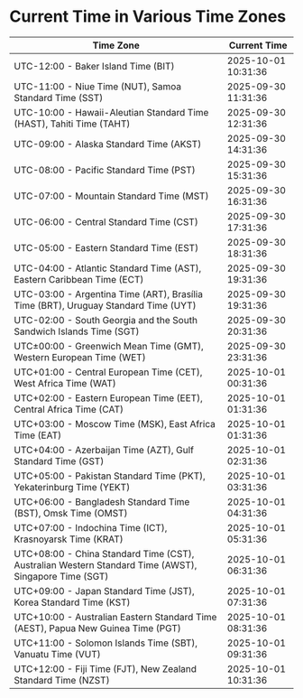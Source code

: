 # Current Time in Various Time Zones

| Time Zone | Current Time |
|-----------|--------------|
| UTC-12:00 - Baker Island Time (BIT) | 2025-10-01 10:31:36 |
| UTC-11:00 - Niue Time (NUT), Samoa Standard Time (SST) | 2025-09-30 11:31:36 |
| UTC-10:00 - Hawaii-Aleutian Standard Time (HAST), Tahiti Time (TAHT) | 2025-09-30 12:31:36 |
| UTC-09:00 - Alaska Standard Time (AKST) | 2025-09-30 14:31:36 |
| UTC-08:00 - Pacific Standard Time (PST) | 2025-09-30 15:31:36 |
| UTC-07:00 - Mountain Standard Time (MST) | 2025-09-30 16:31:36 |
| UTC-06:00 - Central Standard Time (CST) | 2025-09-30 17:31:36 |
| UTC-05:00 - Eastern Standard Time (EST) | 2025-09-30 18:31:36 |
| UTC-04:00 - Atlantic Standard Time (AST), Eastern Caribbean Time (ECT) | 2025-09-30 19:31:36 |
| UTC-03:00 - Argentina Time (ART), Brasília Time (BRT), Uruguay Standard Time (UYT) | 2025-09-30 19:31:36 |
| UTC-02:00 - South Georgia and the South Sandwich Islands Time (SGT) | 2025-09-30 20:31:36 |
| UTC±00:00 - Greenwich Mean Time (GMT), Western European Time (WET) | 2025-09-30 23:31:36 |
| UTC+01:00 - Central European Time (CET), West Africa Time (WAT) | 2025-10-01 00:31:36 |
| UTC+02:00 - Eastern European Time (EET), Central Africa Time (CAT) | 2025-10-01 01:31:36 |
| UTC+03:00 - Moscow Time (MSK), East Africa Time (EAT) | 2025-10-01 01:31:36 |
| UTC+04:00 - Azerbaijan Time (AZT), Gulf Standard Time (GST) | 2025-10-01 02:31:36 |
| UTC+05:00 - Pakistan Standard Time (PKT), Yekaterinburg Time (YEKT) | 2025-10-01 03:31:36 |
| UTC+06:00 - Bangladesh Standard Time (BST), Omsk Time (OMST) | 2025-10-01 04:31:36 |
| UTC+07:00 - Indochina Time (ICT), Krasnoyarsk Time (KRAT) | 2025-10-01 05:31:36 |
| UTC+08:00 - China Standard Time (CST), Australian Western Standard Time (AWST), Singapore Time (SGT) | 2025-10-01 06:31:36 |
| UTC+09:00 - Japan Standard Time (JST), Korea Standard Time (KST) | 2025-10-01 07:31:36 |
| UTC+10:00 - Australian Eastern Standard Time (AEST), Papua New Guinea Time (PGT) | 2025-10-01 08:31:36 |
| UTC+11:00 - Solomon Islands Time (SBT), Vanuatu Time (VUT) | 2025-10-01 09:31:36 |
| UTC+12:00 - Fiji Time (FJT), New Zealand Standard Time (NZST) | 2025-10-01 10:31:36 |
